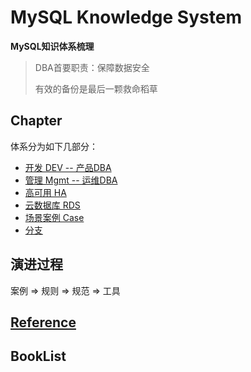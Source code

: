 # MySQL Knowledge System

**MySQL知识体系梳理**

> DBA首要职责：保障数据安全
>
> 有效的备份是最后一颗救命稻草

## Chapter
体系分为如下几部分：

- [开发 DEV -- 产品DBA](DEV/Readme.md)
- [管理 Mgmt -- 运维DBA](Mgmt/Readme.md)
- [高可用 HA](HA/Readme.md)
- [云数据库 RDS](RDS/Readme.md)
- [场景案例 Case](Case/Readme.md)
- [分支](Branch/Readme.md)

## 演进过程

案例  => 规则 => 规范 => 工具 

## [Reference](./Reference.md)



## BookList

